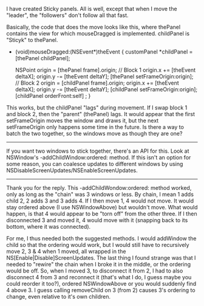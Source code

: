 I have created Sticky panels.  All is well, except that when I move the "leader", the "followers" don't follow all that fast.

Basically, the code that does the move looks like this, where thePanel contains the view for which mouseDragged is implemented.  childPanel is "Sticyk" to thePanel.
    
- (void)mouseDragged:(NSEvent*)theEvent
{
	customPanel *childPanel = [thePanel childPanel];
	
	NSPoint origin = [thePanel frame].origin;
// Block 1
	origin.x += [theEvent deltaX];
	origin.y -= [theEvent deltaY];
	[thePanel setFrameOrigin:origin];
// Block 2
	origin = [childPanel frame].origin;
	origin.x += [theEvent deltaX];
	origin.y -= [theEvent deltaY];
	[childPanel setFrameOrigin:origin];
	[childPanel orderFront:self] ;
}


This works, but the childPanel "lags" during movement.  If I swap block 1 and block 2, then the "parent" (thePanel) lags.  It would appear that the first setFrameOrigin moves the window and draws it, but the next setFrameOrigin only happens some time in the future.  Is there a way to batch the two together, so the windows move as though they are one?

----
If you want two windows to stick together, there's an API for this. Look at NSWindow's     -addChildWindow:ordered: method. If this isn't an option for some reason, you can coalesce updates to different windows by using NSDisableScreenUpdates/NSEnableScreenUpdates.

----
Thank you for the reply.  This -addChildWondow:ordered: method worked, only as long as the "chain" was 3 windows or less.  By chain, I mean 1 adds child 2, 2 adds 3 and 3 adds 4.  If I then move 1, 4 would not move.  It would stay ordered above (I use NSWindowAbove) but wouldn't move.  What would happen, is that 4 would appear to be "torn off" from the other three.  If I then disconnected 3 and moved it, 4 would move with it (snapping back to its bottom, where it was connected).

For me, I thus needed both the suggested methods.  I would addWindow the child so that the ordering would work, but I would still have to recursively move 2, 3 & 4 when 1 moved, all wrapped in the NS[Enable|Disable]ScreenUpdates.  The last thing I found strange was that I needed to "rewire" the chain when I broke it in the middle, or the ordering would be off.  So, when I moved 3, to disconnect it from 2, I had to also disconnect 4 from 3 and reconnect it (that's what I do, I guess maybe you could reorder it too?), ordered NSWindowAbove or you would suddenly find 4 above 3.  I guess calling removeChild on 3 (from 2) causes 3's ordering to change, even relative to it's own children.
